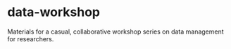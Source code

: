 data-workshop
=============

Materials for a casual, collaborative workshop series on data management for researchers.
